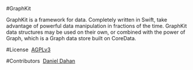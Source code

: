 #GraphKit

GraphKit is a framework for data. Completely written in Swift, take advantage of powerful data manipulation in fractions of the time. GraphKit data structures may be used on their own, or combined with the power of Graph, which is a Graph data store built on CoreData. 

 
#License 
[AGPLv3](http://choosealicense.com/licenses/agpl-3.0/) 

#Contributors 
[Daniel Dahan](https://github.com/danieldahan)  
